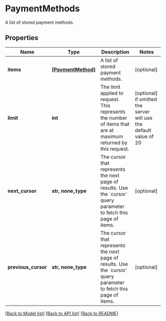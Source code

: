 # PaymentMethods

A list of stored payment methods.

## Properties
Name | Type | Description | Notes
------------ | ------------- | ------------- | -------------
**items** | [**[PaymentMethod]**](PaymentMethod.md) | A list of stored payment methods. | [optional] 
**limit** | **int** | The limit applied to request. This represents the number of items that are at maximum returned by this request. | [optional]  if omitted the server will use the default value of 20
**next_cursor** | **str, none_type** | The cursor that represents the next page of results. Use the &#x60;cursor&#x60; query parameter to fetch this page of items. | [optional] 
**previous_cursor** | **str, none_type** | The cursor that represents the next page of results. Use the &#x60;cursor&#x60; query parameter to fetch this page of items. | [optional] 

[[Back to Model list]](../README.md#documentation-for-models) [[Back to API list]](../README.md#documentation-for-api-endpoints) [[Back to README]](../README.md)


